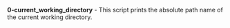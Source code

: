 **0-current_working_directory** - This script prints the absolute path name of the current working directory.
